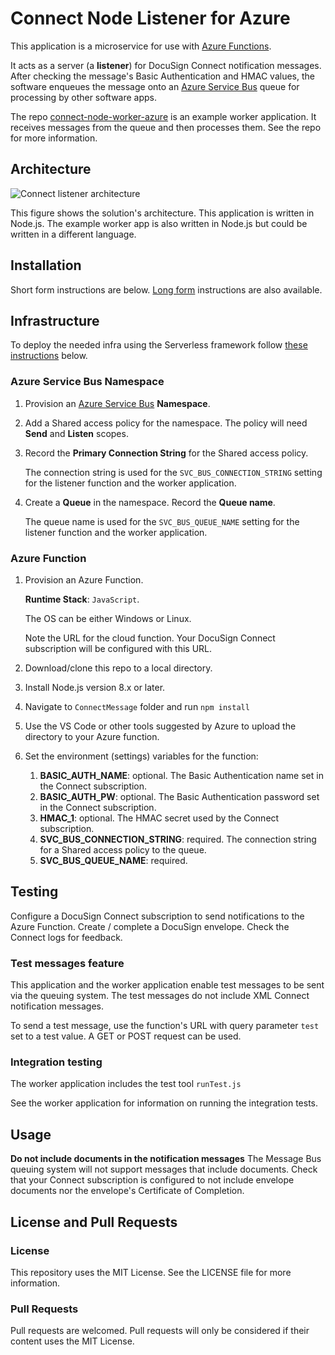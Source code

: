 # Connect Node Listener for Azure

This application is a microservice for use with 
[Azure Functions](https://azure.microsoft.com/en-us/services/functions/).

It acts as a server (a **listener**) for DocuSign
Connect notification messages. After checking the 
message's Basic Authentication and HMAC values,
the software enqueues the message onto an
[Azure Service Bus](https://azure.microsoft.com/en-us/services/service-bus)
queue for processing by other software apps.

The repo 
[connect-node-worker-azure](../../../connect-node-worker-azure)
is an example worker application.
It receives messages from the queue
and then processes
them. See the repo for more information.

## Architecture
![Connect listener architecture](docs/connect_listener_architecture.png)

This figure shows the solution's architecture. 
This application is written in Node.js. 
The example worker app is also written in Node.js but 
could be written in a different language.

## Installation

Short form instructions are below. 
[Long form](INSTALLATION.md) instructions are also available.

## Infrastructure

To deploy the needed infra using the Serverless framework follow [these instructions](connectMessage/INFRA.md) below. 

### Azure Service Bus Namespace
1. Provision an 
   [Azure Service Bus](https://azure.microsoft.com/en-us/services/service-bus/) **Namespace**.

1. Add a Shared access policy for the namespace. The policy will need
   **Send** and **Listen** scopes.

1. Record the **Primary Connection String** for the 
   Shared access policy.

   The connection string is used 
   for the `SVC_BUS_CONNECTION_STRING` setting for
   the listener function and the worker application. 

1. Create a **Queue** in the namespace. Record the 
   **Queue name**.

   The queue name is used 
   for the `SVC_BUS_QUEUE_NAME` setting for 
   the listener function and the worker application. 

### Azure Function
1. Provision an Azure Function.

   **Runtime Stack**: `JavaScript`.

   The OS can be either Windows or Linux.

   Note the URL for the cloud function.
   Your DocuSign Connect subscription will be 
   configured with this URL.

1. Download/clone this repo to a local directory.
1. Install Node.js version 8.x or later.
1. Navigate to `ConnectMessage` folder and run `npm install`
1. Use the VS Code or other tools suggested by 
   Azure to upload the directory to your Azure function.

1. Set the environment (settings) variables for the function:
   1. **BASIC_AUTH_NAME**: optional. The Basic Authentication
      name set in the Connect subscription.
   1. **BASIC_AUTH_PW**: optional. The Basic Authentication
      password set in the Connect subscription.
   1. **HMAC_1**: optional. The HMAC secret used by the
      Connect subscription.
   1. **SVC_BUS_CONNECTION_STRING**: required. 
      The connection string for a
      Shared access policy to the queue. 
   1. **SVC_BUS_QUEUE_NAME**: required. 

## Testing
Configure a DocuSign Connect subscription to send notifications to
the Azure Function. Create / complete a DocuSign envelope.
Check the Connect logs for feedback.

### Test messages feature
This application and the worker application enable test
messages to be sent via the queuing system. The test
messages do not include XML Connect notification
messages. 

To send a test message, use the function's URL with
query parameter `test` set to
a test value. A GET or POST request can be used. 

### Integration testing
The worker application includes the test tool `runTest.js` 

See the worker application for information on running the
integration tests.

## Usage
**Do not include documents in the notification messages**
The Message Bus queuing system will not support messages that
include documents. Check that your Connect subscription
is configured to not include envelope documents nor the
envelope's Certificate of Completion.

## License and Pull Requests

### License
This repository uses the MIT License. See the LICENSE file for more information.

### Pull Requests
Pull requests are welcomed. Pull requests will only be considered if their content
uses the MIT License.

